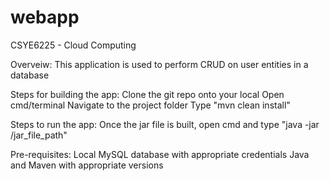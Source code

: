 # webapp
CSYE6225 - Cloud Computing

Overveiw:
This application is used to perform CRUD on user entities in a database

Steps for building the app:
Clone the git repo onto your local
Open cmd/terminal
Navigate to the project folder
Type "mvn clean install"

Steps to run the app:
Once the jar file is built, open cmd and type "java -jar /jar_file_path"

Pre-requisites:
Local MySQL database with appropriate credentials
Java and Maven with appropriate versions